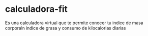 # calculadora-fit
Es una calculadora virtual que te permite conocer tu indice de masa corporaln indice de grasa y consumo de kilocalorias diarias
